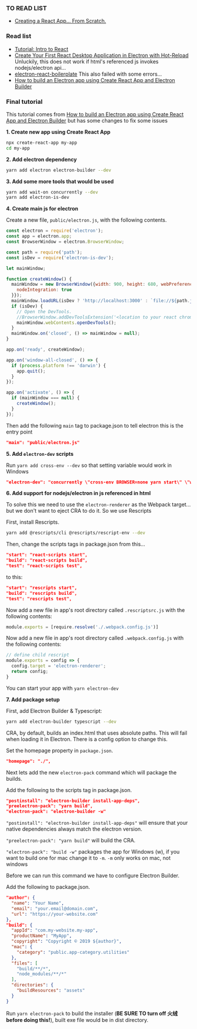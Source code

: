 ### TO READ LIST
- [Creating a React App… From Scratch.](https://blog.usejournal.com/creating-a-react-app-from-scratch-f3c693b84658)

### Read list
- [Tutorial: Intro to React](https://reactjs.org/tutorial/tutorial.html)
- [Create Your First React Desktop Application in Electron with Hot-Reload](https://dev.to/jsmanifest/create-your-first-react-desktop-application-in-electron-with-hot-reload-4jj5) Unluckily, this does not work if html's referenced js invokes nodejs/electron api...
- [electron-react-boilerplate](https://github.com/electron-react-boilerplate/electron-react-boilerplate) This also failed with some errors...
- [How to build an Electron app using Create React App and Electron Builder](https://www.codementor.io/randyfindley/how-to-build-an-electron-app-using-create-react-app-and-electron-builder-ss1k0sfer)

### Final tutorial

This tutorial comes from [How to build an Electron app using Create React App and Electron Builder](https://www.codementor.io/randyfindley/how-to-build-an-electron-app-using-create-react-app-and-electron-builder-ss1k0sfer) but has some changes to fix some issues

**1. Create new app using Create React App**

```bash
npx create-react-app my-app
cd my-app
```

**2. Add electron dependency**

```bash
yarn add electron electron-builder --dev
```

**3. Add some more tools that would be used**

```bash
yarn add wait-on concurrently --dev
yarn add electron-is-dev
```

**4. Create main js for electron**

Create a new file, `public/electron.js`, with the following contents.

```javascript
const electron = require('electron');
const app = electron.app;
const BrowserWindow = electron.BrowserWindow;

const path = require('path');
const isDev = require('electron-is-dev');

let mainWindow;

function createWindow() {
  mainWindow = new BrowserWindow({width: 900, height: 680, webPreferences: {
    nodeIntegration: true
  }});
  mainWindow.loadURL(isDev ? 'http://localhost:3000' : `file://${path.join(__dirname, '../build/index.html')}`);
  if (isDev) {
    // Open the DevTools.
    //BrowserWindow.addDevToolsExtension('<location to your react chrome extension>');
    mainWindow.webContents.openDevTools();
  }
  mainWindow.on('closed', () => mainWindow = null);
}

app.on('ready', createWindow);

app.on('window-all-closed', () => {
  if (process.platform !== 'darwin') {
    app.quit();
  }
});

app.on('activate', () => {
  if (mainWindow === null) {
    createWindow();
  }
});
```

Then add the following `main` tag to package.json to tell electron this is the entry point

```json
"main": "public/electron.js"
```

**5. Add `electron-dev` scripts**

Run `yarn add cross-env --dev` so that setting variable would work in Windows

```json
"electron-dev": "concurrently \"cross-env BROWSER=none yarn start\" \"wait-on http://localhost:3000 && electron .\""
```

**6. Add support for nodejs/electron in js referenced in html**

To solve this we need to use the `electron-renderer` as the Webpack target... but we don't want to eject CRA to do it. So we use Rescripts

First, install Rescripts.

```bash
yarn add @rescripts/cli @rescripts/rescript-env --dev
```

Then, change the scripts tags in package.json from this...

```json
"start": "react-scripts start",
"build": "react-scripts build",
"test": "react-scripts test",
```

to this:

```json
"start": "rescripts start",
"build": "rescripts build",
"test": "rescripts test",
```

Now add a new file in app's root directory called `.rescriptsrc.js` with the following contents:

```javascript
module.exports = [require.resolve('./.webpack.config.js')]
```

Now add a new file in app's root directory called `.webpack.config.js` with the following contents:

```javascript
// define child rescript
module.exports = config => {
  config.target = 'electron-renderer';
  return config;
}
```

You can start your app with `yarn electron-dev`

**7. Add package setup**

First, add Electron Builder & Typescript:

```bash
yarn add electron-builder typescript --dev
```

CRA, by default, builds an index.html that uses absolute paths. This will fail when loading it in Electron. There is a config option to change this.

Set the homepage property in `package.json`.

```json
"homepage": "./",
```

Next lets add the new `electron-pack` command which will package the builds.

Add the following to the scripts tag in package.json.

```json
"postinstall": "electron-builder install-app-deps",
"preelectron-pack": "yarn build",
"electron-pack": "electron-builder -w"
```

`"postinstall": "electron-builder install-app-deps"` will ensure that your native dependencies always match the electron version.

`"preelectron-pack": "yarn build"` will build the CRA.

`"electron-pack": "build -w"` packages the app for Windows (w), if you want to build one for mac change it to `-m`. `-m` only works on mac, not windows

Before we can run this command we have to configure Electron Builder.

Add the following to package.json.

```json
"author": {
  "name": "Your Name",
  "email": "your.email@domain.com",
  "url": "https://your-website.com"
},
"build": {
  "appId": "com.my-website.my-app",
  "productName": "MyApp",
  "copyright": "Copyright © 2019 ${author}",
  "mac": {
    "category": "public.app-category.utilities"
  },
  "files": [
    "build/**/*",
    "node_modules/**/*"
  ],
  "directories": {
    "buildResources": "assets"
  }
}
```

Run `yarn electron-pack` to build the installer (**BE SURE TO turn off 火绒 before doing this!**), built exe file would be in dist directory.
